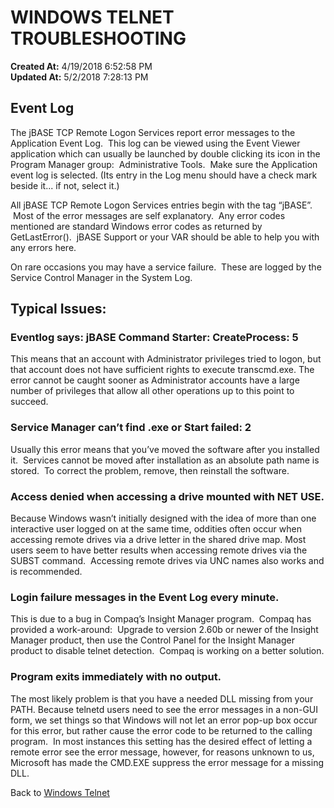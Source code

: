 # WINDOWS TELNET TROUBLESHOOTING

**Created At:** 4/19/2018 6:52:58 PM  
**Updated At:** 5/2/2018 7:28:13 PM  


## Event Log

The jBASE TCP Remote Logon Services report error messages to the Application Event Log.  This log can be viewed using the Event Viewer application which can usually be launched by double clicking its icon in the Program Manager group:  Administrative Tools.  Make sure the Application event log is selected. (Its entry in the Log menu should have a check mark beside it... if not, select it.)

All jBASE TCP Remote Logon Services entries begin with the tag “jBASE”.  Most of the error messages are self explanatory.  Any error codes mentioned are standard Windows error codes as returned by GetLastError().  jBASE Support or your VAR should be able to help you with any errors here.

On rare occasions you may have a service failure.  These are logged by the Service Control Manager in the System Log.

## Typical Issues:

### Eventlog says: jBASE Command Starter: CreateProcess: 5

This means that an account with Administrator privileges tried to logon, but that account does not have sufficient rights to execute transcmd.exe. The error cannot be caught sooner as Administrator accounts have a large number of privileges that allow all other operations up to this point to succeed.

### Service Manager can’t find .exe or Start failed: 2

Usually this error means that you’ve moved the software after you installed it.  Services cannot be moved after installation as an absolute path name is stored.  To correct the problem, remove, then reinstall the software.

### Access denied when accessing a drive mounted with NET USE.

Because Windows wasn’t initially designed with the idea of more than one interactive user logged on at the same time, oddities often occur when accessing remote drives via a drive letter in the shared drive map. Most users seem to have better results when accessing remote drives via the SUBST command.  Accessing remote drives via UNC names also works and is recommended.

### Login failure messages in the Event Log every minute.

This is due to a bug in Compaq’s Insight Manager program.  Compaq has provided a work-around:  Upgrade to version 2.60b or newer of the Insight Manager product, then use the Control Panel for the Insight Manager product to disable telnet detection.  Compaq is working on a better solution.

### Program exits immediately with no output.

The most likely problem is that you have a needed DLL missing from your PATH. Because telnetd users need to see the error messages in a non-GUI form, we set things so that Windows will not let an error pop-up box occur for this error, but rather cause the error code to be returned to the calling program.  In most instances this setting has the desired effect of letting a remote error see the error message, however, for reasons unknown to us, Microsoft has made the CMD.EXE suppress the error message for a missing DLL.



Back to [Windows Telnet](311280-windows-telnet-telnetd-exe)
